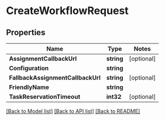 # CreateWorkflowRequest

## Properties
Name | Type | Notes
------------ | ------------- | -------------
**AssignmentCallbackUrl** | **string** | [optional] 
**Configuration** | **string** | 
**FallbackAssignmentCallbackUrl** | **string** | [optional] 
**FriendlyName** | **string** | 
**TaskReservationTimeout** | **int32** | [optional] 

[[Back to Model list]](../README.md#documentation-for-models) [[Back to API list]](../README.md#documentation-for-api-endpoints) [[Back to README]](../README.md)



